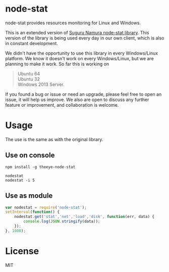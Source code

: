 # node-stat

node-stat provides resources monitoring for Linux and Windows.


This is an extended version of [Suguru Namura node-stat library](https://www.npmjs.com/package/node-stat).
This version of the library is being used every day in our own client, which is also in constant development.


We didn't have the opportunity to use this library in every Windows/Linux platform.
We know it doesn't work on every Windows/Linux, but we are planning to make it work.
So far this is working on

> Ubuntu 64      
> Ubuntu 32           
> Windows 2013 Server.       

If you found a bug or issue or need an upgrade, please feel free to open an issue, it will help us improve.
We also are open to discuss any further feature or improvement, and collaboration is welcome.

# Usage


The use is the same as with the original library. 

## Use on console


```shell
npm install -g theeye-node-stat
```

```shell
nodestat
nodestat -i 5
```

## Use as module

```js
var nodestat = require('node-stat');
setInterval(function() {
    nodestat.get('stat','net','load','disk', function(err, data) {
        console.log(JSON.stringify(data));
    });
}, 1000);
```

# License

MIT
